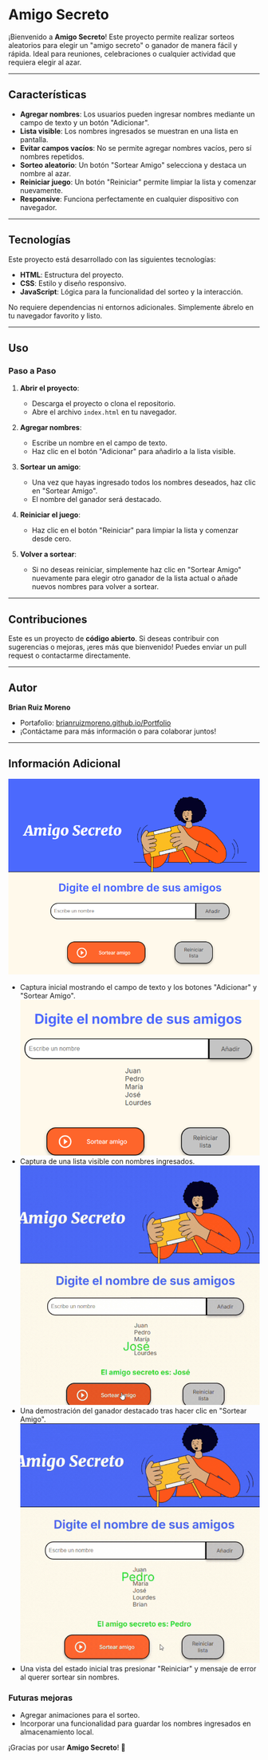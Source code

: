 # Amigo Secreto

¡Bienvenido a **Amigo Secreto**! Este proyecto permite realizar sorteos aleatorios para elegir un "amigo secreto" o ganador de manera fácil y rápida. Ideal para reuniones, celebraciones o cualquier actividad que requiera elegir al azar.

---

## Características

- **Agregar nombres**: Los usuarios pueden ingresar nombres mediante un campo de texto y un botón "Adicionar".
- **Lista visible**: Los nombres ingresados se muestran en una lista en pantalla.
- **Evitar campos vacíos**: No se permite agregar nombres vacíos, pero sí nombres repetidos.
- **Sorteo aleatorio**: Un botón "Sortear Amigo" selecciona y destaca un nombre al azar.
- **Reiniciar juego**: Un botón "Reiniciar" permite limpiar la lista y comenzar nuevamente.
- **Responsive**: Funciona perfectamente en cualquier dispositivo con navegador.

---

## Tecnologías

Este proyecto está desarrollado con las siguientes tecnologías:

- **HTML**: Estructura del proyecto.
- **CSS**: Estilo y diseño responsivo.
- **JavaScript**: Lógica para la funcionalidad del sorteo y la interacción.

No requiere dependencias ni entornos adicionales. Simplemente ábrelo en tu navegador favorito y listo.

---

## Uso

### Paso a Paso

1. **Abrir el proyecto**:
   - Descarga el proyecto o clona el repositorio.
   - Abre el archivo `index.html` en tu navegador.

2. **Agregar nombres**:
   - Escribe un nombre en el campo de texto.
   - Haz clic en el botón "Adicionar" para añadirlo a la lista visible.

3. **Sortear un amigo**:
   - Una vez que hayas ingresado todos los nombres deseados, haz clic en "Sortear Amigo".
   - El nombre del ganador será destacado.

4. **Reiniciar el juego**:
   - Haz clic en el botón "Reiniciar" para limpiar la lista y comenzar desde cero.

5. **Volver a sortear**:
   - Si no deseas reiniciar, simplemente haz clic en "Sortear Amigo" nuevamente para elegir otro ganador de la lista actual o añade nuevos nombres para volver a sortear.

---

## Contribuciones

Este es un proyecto de **código abierto**. Si deseas contribuir con sugerencias o mejoras, ¡eres más que bienvenido! Puedes enviar un pull request o contactarme directamente.

---

## Autor

**Brian Ruiz Moreno**

- Portafolio: [brianruizmoreno.github.io/Portfolio](https://brianruizmoreno.github.io/Portfolio/)
- ¡Contáctame para más información o para colaborar juntos!

---

## Información Adicional

![Vista de la interfaz inicial](./assets/captura-inicial.png)
- Captura inicial mostrando el campo de texto y los botones "Adicionar" y "Sortear Amigo".
![Vista de la lista de nombres](./assets/lista-nombres.png)
- Captura de una lista visible con nombres ingresados.
![Vista del ganador](./assets/ganador.gif)
- Una demostración del ganador destacado tras hacer clic en "Sortear Amigo".
![Vista del estado inicial tras resetear y error en campo vacío](./assets/reset.gif)
- Una vista del estado inicial tras presionar "Reiniciar" y mensaje de error al querer sortear sin nombres.

### Futuras mejoras

- Agregar animaciones para el sorteo.
- Incorporar una funcionalidad para guardar los nombres ingresados en almacenamiento local.

¡Gracias por usar **Amigo Secreto**! 🎉

